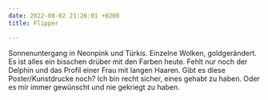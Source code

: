 ```yaml
---
date: 2022-08-02 21:26:01 +0200
title: Flipper

---
```

Sonnenuntergang in Neonpink und Türkis. Einzelne Wolken, goldgerändert. Es ist alles ein bisschen drüber mit den Farben heute. Fehlt nur noch der Delphin und das Profil einer Frau mit langen Haaren. Gibt es diese Poster/Kunstdrucke noch? Ich bin recht sicher, eines gehabt zu haben. Oder es mir immer gewünscht und nie gekriegt zu haben. 
